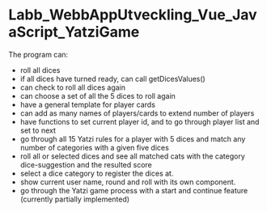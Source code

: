 # Labb_WebbAppUtveckling_Vue_JavaScript_YatziGame
The program can:
-  roll all dices
- if all dices have turned ready, can call getDicesValues()
- can check to roll all dices again
- can choose a set of all the 5 dices to roll again
- have a general template for player cards
- can add as many names of players/cards to extend number of players
- have functions to set current player id, and to go through player list and set to next
- go through all 15 Yatzi rules for a player with 5 dices and match any number of categories with a given five dices
- roll all or selected dices and see all matched cats with the category dice-suggestion and the resulted score
- select a dice category to register the dices at.
- show current user name, round and roll with its own component.
- go through the Yatzi game process with a start and continue feature (currently partially implemented)

